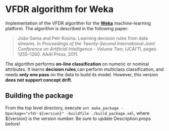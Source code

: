 # VFDR algorithm for Weka

Implementation of the VFDR algorithm for the **[Weka](http://www.cs.waikato.ac.nz/ml/weka/)** machine-learning platform. The algorithm is described in the following paper:

> João Gama and Petr Kosina. Learning decision rules from data streams. In *Proceedings of the Twenty-Second International Joint Conference on Artificial Intelligence - Volume Two*, IJCAI’11, pages 1255–1260. AAAI Press, 2011.

The algorithm performs **on-line classification** on numeric or nominal attributes. It learns **decision rules**,can perform multiclass classification, and needs **only one pass** on the data to build its model. However, this version **does not support concept drift**.  


## Building the package

From the top level directory, execute `ant make_package -Dpackage="vfdr-${version}" -buildfile ./build_package.xml`, where ${version} is the version number. Be sure to update Description.props before!
